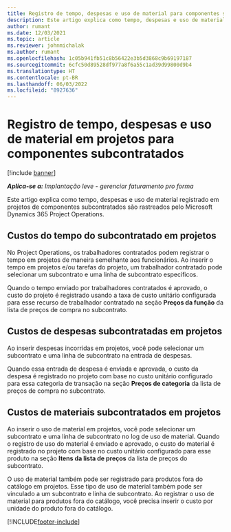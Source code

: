 ```yaml
---
title: Registro de tempo, despesas e uso de material para componentes subcontratados
description: Este artigo explica como tempo, despesas e uso de material registrado em projetos de componentes subcontratados são rastreados pelo Microsoft Dynamics 365 Project Operations.
author: rumant
ms.date: 12/03/2021
ms.topic: article
ms.reviewer: johnmichalak
ms.author: rumant
ms.openlocfilehash: 1c05b941fb51c8b56422e3b5d3868c9b69197187
ms.sourcegitcommit: 6cfc50d89528df977a8f6a55c1ad39d99800d9b4
ms.translationtype: HT
ms.contentlocale: pt-BR
ms.lasthandoff: 06/03/2022
ms.locfileid: "8927636"
---
```

# <a name="recording-time-expenses-and-material-usage-on-projects-for-subcontracted-components"></a>Registro de tempo, despesas e uso de material em projetos para componentes subcontratados

[!include [banner](../../includes/dataverse-preview.md)]

_**Aplica-se a:** Implantação leve - gerenciar faturamento pro forma_

Este artigo explica como tempo, despesas e uso de material registrado em projetos de componentes subcontratados são rastreados pelo Microsoft Dynamics 365 Project Operations.

## <a name="costing-for-subcontractor-time-on-projects"></a>Custos do tempo do subcontratado em projetos
No Project Operations, os trabalhadores contratados podem registrar o tempo em projetos de maneira semelhante aos funcionários. Ao inserir o tempo em projetos e/ou tarefas do projeto, um trabalhador contratado pode selecionar um subcontrato e uma linha de subcontrato específicos.

Quando o tempo enviado por trabalhadores contratados é aprovado, o custo do projeto é registrado usando a taxa de custo unitário configurada para esse recurso de trabalhador contratado na seção **Preços da função** da lista de preços de compra no subcontrato.

## <a name="costing-for-subcontracted-expenses-on-projects"></a>Custos de despesas subcontratadas em projetos
Ao inserir despesas incorridas em projetos, você pode selecionar um subcontrato e uma linha de subcontrato na entrada de despesas. 

Quando essa entrada de despesa é enviada e aprovada, o custo da despesa é registrado no projeto com base no custo unitário configurado para essa categoria de transação na seção **Preços de categoria** da lista de preços de compra no subcontrato.

## <a name="costing-for-subcontracted-materials-on-projects"></a>Custos de materiais subcontratados em projetos
Ao inserir o uso de material em projetos, você pode selecionar um subcontrato e uma linha de subcontrato no log de uso de material. Quando o registro de uso do material é enviado e aprovado, o custo do material é registrado no projeto com base no custo unitário configurado para esse produto na seção **Itens da lista de preços** da lista de preços do subcontrato.

O uso de material também pode ser registrado para produtos fora do catálogo em projetos. Esse tipo de uso de material também pode ser vinculado a um subcontrato e linha de subcontrato. Ao registrar o uso de material para produtos fora do catálogo, você precisa inserir o custo por unidade do produto fora do catálogo. 


[!INCLUDE[footer-include](../../includes/footer-banner.md)]
